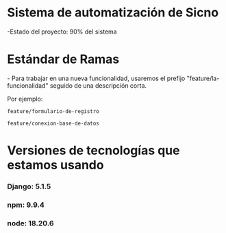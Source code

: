 <h1>Sistema de automatización de Sicno</h1>

-Estado del proyecto: 90% del sistema

<h1>Estándar de Ramas</h1>
- Para trabajar en una nueva funcionalidad, usaremos el prefijo "feature/la-funcionalidad" seguido de una descripción corta.

Por ejemplo: 

```feature/formulario-de-registro```

```feature/conexion-base-de-datos```

<h1>Versiones de tecnologías que estamos usando</h1>
<h3>Django: 5.1.5</h3>
<h3>npm: 9.9.4</h3>
<h3>node: 18.20.6</h3>
